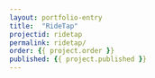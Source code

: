 ```yaml
---
layout: portfolio-entry
title:  "RideTap"
projectid: ridetap
permalink: ridetap/
order: {{ project.order }}
published: {{ project.published }}
---
```


